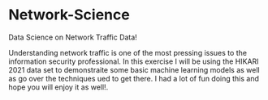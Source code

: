 # Network-Science
Data Science on Network Traffic Data!

Understanding network traffic is one of the most pressing issues to the information security professional. In this exercise I will be using the HIKARI 2021 data set to demonstraite some basic machine learning models as well as go over the techniques ued to get there. I had a lot of fun doing this and hope you will enjoy it as well!.

